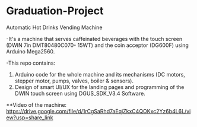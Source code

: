 # Graduation-Project
Automatic Hot Drinks Vending Machine

-It's a machine that serves caffeinated beverages with the touch screen (DWIN 7in DMT80480C070- 15WT) and the coin acceptor (DG600F) using Arduino Mega2560.

-This repo contains:
  1. Arduino code for the whole machine and its mechanisms (DC motors, stepper motor, pumps, valves, boiler & sensors).
  2. Design of smart UI/UX for the landing pages and programming of the DWIN touch screen using DGUS_SDK_V3.4 Software.
  
  **Video of the machine: https://drive.google.com/file/d/1rCgSaRhd7aEqjZkxC4QOKxc2Yz6b4L6L/view?usp=share_link
